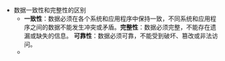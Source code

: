 - 数据一致性和完整性的区别
	- **一致性**：数据必须在各个系统和应用程序中保持一致，不同系统和应用程序之间的数据不能发生冲突或矛盾。**完整性**：数据必须完整，不能存在遗漏或缺失的信息。 **可靠性**：数据必须可靠，不能受到破坏、篡改或非法访问。
	-